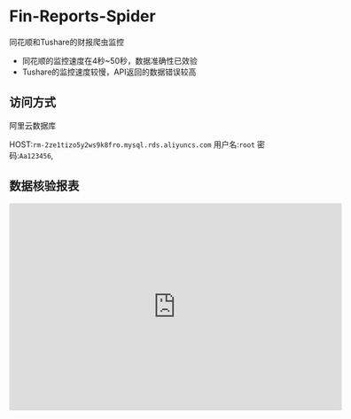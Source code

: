 # Fin-Reports-Spider
同花顺和Tushare的财报爬虫监控
- 同花顺的监控速度在4秒~50秒，数据准确性已效验
- Tushare的监控速度较慢，API返回的数据错误较高

## 访问方式
阿里云数据库

HOST:`rm-2ze1tizo5y2ws9k8fro.mysql.rds.aliyuncs.com` 用户名:`root` 密码:`Aa123456`,

## 数据核验报表

<iframe title="报表" width="600" height="373.5" src="https://app.powerbi.com/view?r=eyJrIjoiODJhNmE4ZTAtMWEwZS00N2E5LWIyZTgtYWM5NThkYTNlOTI2IiwidCI6IjhhMmM2NzRhLWE5OGMtNDg3Yy04YWEwLTIxNTAzYjZkOTVhMiIsImMiOjEwfQ%3D%3D&pageName=ReportSection" frameborder="0" allowFullScreen="true"></iframe>
